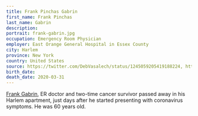 ```yaml
---
title: Frank Pinchas Gabrin
first_name: Frank Pinchas
last_name: Gabrin
description: 
portrait: frank-gabrin.jpg
occupation: Emergency Room Physician
employer: East Orange General Hospital in Essex County
city: Harlem
province: New York
country: United States
source: https://twitter.com/DebVasalech/status/1245059205419188224, https://nypost.com/2020/04/01/new-jersey-doctor-dies-days-after-showing-coronavirus-symptoms/, https://www.nj.com/coronavirus/2020/04/nj-er-doctor-who-twice-survived-cancer-dies-a-week-after-developing-coronavirus-symptoms.html
birth_date: 
death_date: 2020-03-31
---
```


[Frank Gabrin](https://twitter.com/DrFrankGabrin), ER doctor and two-time cancer survivor passed away in his Harlem apartment, just days after he started presenting with coronavirus symptoms. He was 60 years old.
